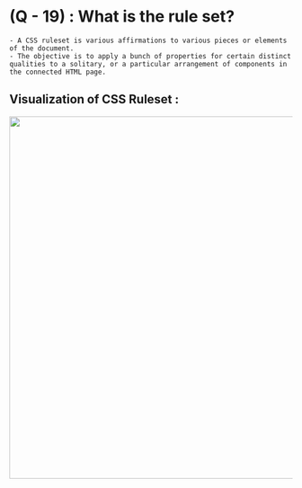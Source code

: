 # (Q - 19) : What is the rule set? 

    - A CSS ruleset is various affirmations to various pieces or elements of the document.
    - The objective is to apply a bunch of properties for certain distinct qualities to a solitary, or a particular arrangement of components in the connected HTML page. 

## Visualization of CSS Ruleset :

<img src="https://media.geeksforgeeks.org/wp-content/uploads/20210818153202/CSSrulesetImage.png" srcset="https://media.geeksforgeeks.org/wp-content/uploads/20210818153202/CSSrulesetImage.png," sizes="100vw" width="645">